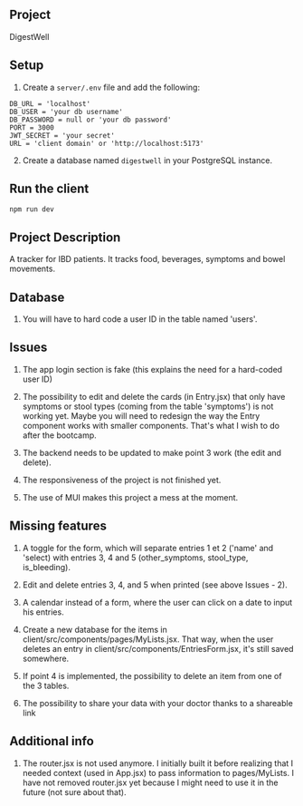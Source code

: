 ## Project

DigestWell

## Setup

1. Create a `server/.env` file and add the following:

```
DB_URL = 'localhost'
DB_USER = 'your db username'
DB_PASSWORD = null or 'your db password'
PORT = 3000
JWT_SECRET = 'your secret'
URL = 'client domain' or 'http://localhost:5173'
```

2. Create a database named `digestwell` in your PostgreSQL instance.

## Run the client

`npm run dev`

## Project Description

A tracker for IBD patients. It tracks food, beverages, symptoms and bowel movements.

## Database

1. You will have to hard code a user ID in the table named 'users'.

## Issues

1. The app login section is fake (this explains the need for a hard-coded user ID)

2. The possibility to edit and delete the cards (in Entry.jsx) that only have symptoms or stool types (coming from the table 'symptoms') is not working yet. Maybe you will need to redesign the way the Entry component works with smaller components. That's what I wish to do after the bootcamp.

3. The backend needs to be updated to make point 3 work (the edit and delete).

4. The responsiveness of the project is not finished yet.

5. The use of MUI makes this project a mess at the moment.

## Missing features

1. A toggle for the form, which will separate entries 1 et 2 ('name' and 'select) with entries 3, 4 and 5 (other_symptoms, stool_type, is_bleeding).

2. Edit and delete entries 3, 4, and 5 when printed (see above Issues - 2).

3. A calendar instead of a form, where the user can click on a date to input his entries.

4. Create a new database for the items in client/src/components/pages/MyLists.jsx. That way, when the user deletes an entry in client/src/components/EntriesForm.jsx, it's still saved somewhere.

5. If point 4 is implemented, the possibility to delete an item from one of the 3 tables.

6. The possibility to share your data with your doctor thanks to a shareable link

## Additional info

1. The router.jsx is not used anymore. I initially built it before realizing that I needed context (used in App.jsx) to pass information to pages/MyLists. I have not removed router.jsx yet because I might need to use it in the future (not sure about that).
